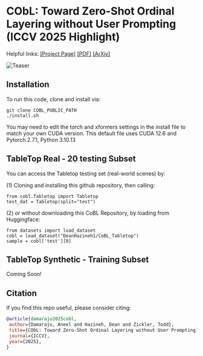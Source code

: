 # CObL: Toward Zero-Shot Ordinal Layering without User Prompting (ICCV 2025 Highlight)

Helpful links: [\[Project Page\]](https://vision.seas.harvard.edu/cobl/) [\[PDF\]]() [\[ArXiv\]]()

![Teaser](media/cobl-applications.png)

## Installation
To run this code, clone and install via:
```
git clone COBL_PUBLIC_PATH
./install.sh
```
You may need to edit the torch and xformers settings in the install file to match your own CUDA version. This default file uses CUDA 12.6 and Pytorch 2.7.1, Python 3.10.13


## TableTop Real - 20 testing Subset
You can access the Tabletop testing set (real-world scenes) by:

(1) Cloning and installing this github repository, then calling:
```
from cobl.Tabletop import Tabletop
test_dat = Tabletop(split="test")
```
(2) or without downloading this CoBL Repository, by loading from Huggingface:
```
from datasets import load_dataset
cobl = load_dataset("DeanHazineh1/CoBL_Tabletop")
sample = cobl['test'][0]
```

## TableTop Synthetic - Training Subset

Coming Soon!

## Citation

If you find this repo useful, please consider citing:

```bibtex
@article{damaraju2025cobl,
 author={Damaraju, Aneel and Hazineh, Dean and Zickler, Todd},
 title={CObL: Toward Zero-Shot Ordinal Layering without User Prompting},
 journal={ICCV},
 year={2025},
}
```

